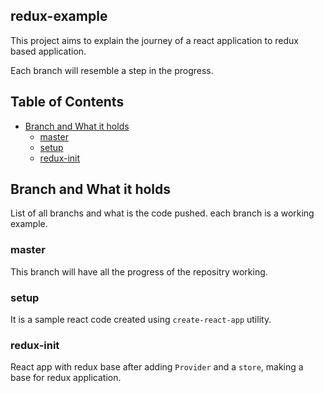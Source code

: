 ## redux-example

This project aims to explain the journey of a react application to redux based application.

Each branch will resemble a step in the progress. 

## Table of Contents

- [Branch and What it holds](#Branch-and-What-it-holds)
  - [master](#master)
  - [setup](#setup)
  - [redux-init](#redux-init)

## Branch and What it holds

List of all branchs and what is the code pushed. each branch is a working example.

### master

This branch will have all the progress of the repositry working.

### setup

It is a sample react code created using `create-react-app` utility. 

### redux-init

React app with redux base after adding `Provider` and a `store`, making a base for redux application.
